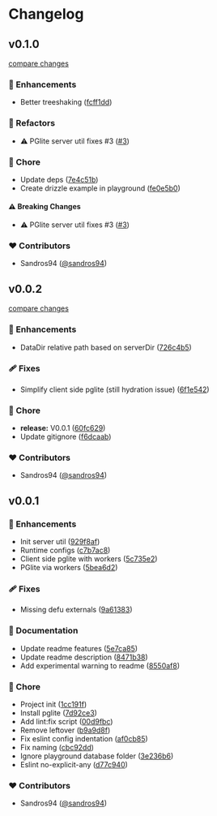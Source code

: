 # Changelog


## v0.1.0

[compare changes](https://github.com/sandros94/nuxt-pglite/compare/v0.0.2...v0.1.0)

### 🚀 Enhancements

- Better treeshaking ([fcff1dd](https://github.com/sandros94/nuxt-pglite/commit/fcff1dd))

### 💅 Refactors

- ⚠️  PGlite server util fixes #3 ([#3](https://github.com/sandros94/nuxt-pglite/issues/3))

### 🏡 Chore

- Update deps ([7e4c51b](https://github.com/sandros94/nuxt-pglite/commit/7e4c51b))
- Create drizzle example in playground ([fe0e5b0](https://github.com/sandros94/nuxt-pglite/commit/fe0e5b0))

#### ⚠️ Breaking Changes

- ⚠️  PGlite server util fixes #3 ([#3](https://github.com/sandros94/nuxt-pglite/issues/3))

### ❤️ Contributors

- Sandros94 ([@sandros94](http://github.com/sandros94))

## v0.0.2

[compare changes](https://github.com/sandros94/nuxt-pglite/compare/v0.0.1...v0.0.2)

### 🚀 Enhancements

- DataDir relative path based on serverDir ([726c4b5](https://github.com/sandros94/nuxt-pglite/commit/726c4b5))

### 🩹 Fixes

- Simplify client side pglite (still hydration issue) ([6f1e542](https://github.com/sandros94/nuxt-pglite/commit/6f1e542))

### 🏡 Chore

- **release:** V0.0.1 ([60fc629](https://github.com/sandros94/nuxt-pglite/commit/60fc629))
- Update gitignore ([f6dcaab](https://github.com/sandros94/nuxt-pglite/commit/f6dcaab))

### ❤️ Contributors

- Sandros94 ([@sandros94](http://github.com/sandros94))

## v0.0.1


### 🚀 Enhancements

- Init server util ([929f8af](https://github.com/sandros94/nuxt-pglite/commit/929f8af))
- Runtime configs ([c7b7ac8](https://github.com/sandros94/nuxt-pglite/commit/c7b7ac8))
- Client side pglite with workers ([5c735e2](https://github.com/sandros94/nuxt-pglite/commit/5c735e2))
- PGlite via workers ([5bea6d2](https://github.com/sandros94/nuxt-pglite/commit/5bea6d2))

### 🩹 Fixes

- Missing defu externals ([9a61383](https://github.com/sandros94/nuxt-pglite/commit/9a61383))

### 📖 Documentation

- Update readme features ([5e7ca85](https://github.com/sandros94/nuxt-pglite/commit/5e7ca85))
- Update readme description ([8471b38](https://github.com/sandros94/nuxt-pglite/commit/8471b38))
- Add experimental warning to readme ([8550af8](https://github.com/sandros94/nuxt-pglite/commit/8550af8))

### 🏡 Chore

- Project init ([1cc191f](https://github.com/sandros94/nuxt-pglite/commit/1cc191f))
- Install pglite ([7d92ce3](https://github.com/sandros94/nuxt-pglite/commit/7d92ce3))
- Add lint:fix script ([00d9fbc](https://github.com/sandros94/nuxt-pglite/commit/00d9fbc))
- Remove leftover ([b9a9d8f](https://github.com/sandros94/nuxt-pglite/commit/b9a9d8f))
- Fix eslint config indentation ([af0cb85](https://github.com/sandros94/nuxt-pglite/commit/af0cb85))
- Fix naming ([cbc92dd](https://github.com/sandros94/nuxt-pglite/commit/cbc92dd))
- Ignore playground database folder ([3e236b6](https://github.com/sandros94/nuxt-pglite/commit/3e236b6))
- Eslint no-explicit-any ([d77c940](https://github.com/sandros94/nuxt-pglite/commit/d77c940))

### ❤️ Contributors

- Sandros94 ([@sandros94](http://github.com/sandros94))

